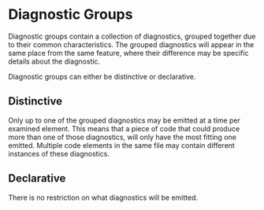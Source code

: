 # Diagnostic Groups
Diagnostic groups contain a collection of diagnostics, grouped together due to their common characteristics. The grouped diagnostics will appear in the same place from the same feature, where their difference may be specific details about the diagnostic.

Diagnostic groups can either be distinctive or declarative.

## Distinctive
Only up to one of the grouped diagnostics may be emitted at a time per examined element. This means that a piece of code that could produce more than one of those diagnostics, will only have the most fitting one emitted. Multiple code elements in the same file may contain different instances of these diagnostics.

## Declarative
There is no restriction on what diagnostics will be emitted.
